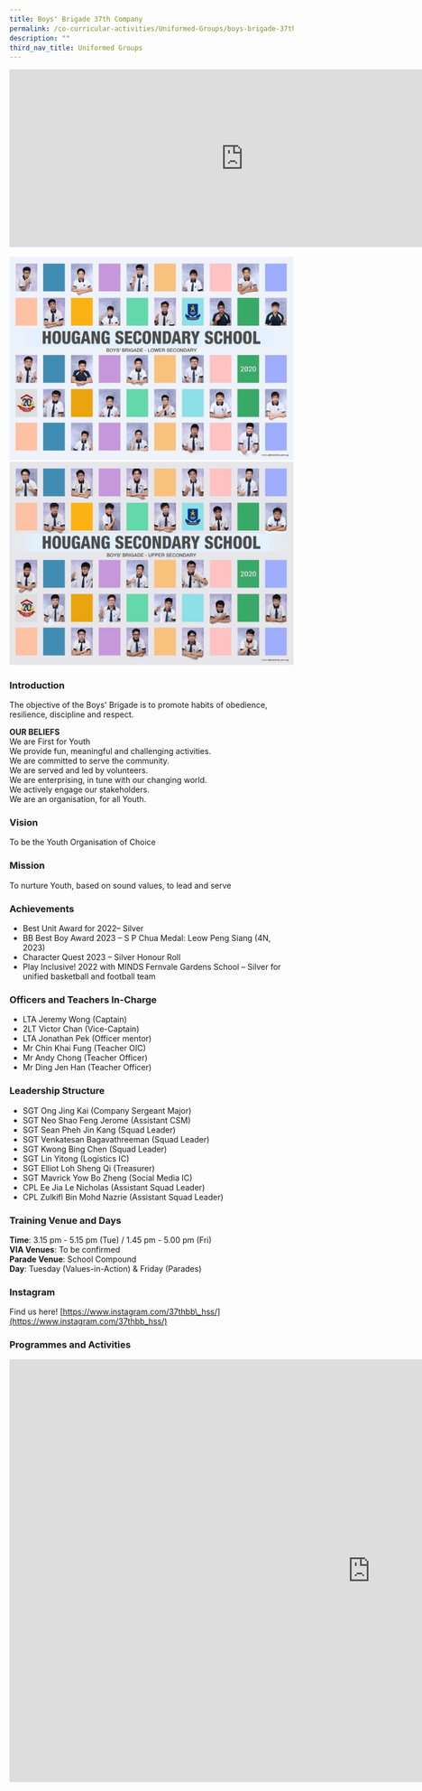 ```yaml
---
title: Boys' Brigade 37th Company
permalink: /co-curricular-activities/Uniformed-Groups/boys-brigade-37th-company/
description: ""
third_nav_title: Uniformed Groups
---
```

<center><iframe width="830" height="315" src="https://www.youtube.com/embed/rLZpVbO6qY8" title="2022 Boys' Brigade Open House" frameborder="0" allow="accelerometer; autoplay; clipboard-write; encrypted-media; gyroscope; picture-in-picture" allowfullscreen=""></iframe></center>

![](/images/boys%20brigade-lower%20i.jpeg)
![](/images/boys%20brigade-upper%20i.jpeg)


### Introduction

The objective of the Boys' Brigade is to promote habits of obedience, resilience, discipline and respect.&nbsp;

  
**OUR BELIEFS**&nbsp;  
We are First for Youth  
We provide fun, meaningful and challenging activities.  
We are committed to serve the community.  
We are served and led by volunteers.  
We are enterprising, in tune with our changing world.  
We actively engage our stakeholders.  
We are an organisation, for all Youth.  

### Vision
To be the Youth Organisation of Choice

### Mission

To nurture Youth, based on sound values, to lead and serve

### Achievements

* Best Unit Award for 2022– Silver
* BB Best Boy Award 2023 – S P Chua Medal: Leow Peng Siang (4N, 2023)
* Character Quest 2023 – Silver Honour Roll
* Play Inclusive! 2022 with MINDS Fernvale Gardens School – Silver for unified basketball and football team


  

### Officers and Teachers In-Charge

*   LTA Jeremy Wong (Captain)
*   2LT Victor Chan (Vice-Captain)
*   LTA Jonathan Pek (Officer mentor)
*   Mr Chin Khai Fung (Teacher OIC)
*   Mr Andy Chong (Teacher Officer)
*   Mr Ding Jen Han (Teacher Officer)

### Leadership Structure

* SGT Ong Jing Kai (Company Sergeant Major)
* SGT Neo Shao Feng Jerome (Assistant CSM)
* SGT Sean Pheh Jin Kang (Squad Leader)
* SGT Venkatesan Bagavathreeman (Squad Leader)
* SGT Kwong Bing Chen (Squad Leader)
* SGT Lin Yitong (Logistics IC)
* SGT Elliot Loh Sheng Qi (Treasurer)
* SGT Mavrick Yow Bo Zheng (Social Media IC)
* CPL Ee Jia Le Nicholas (Assistant Squad Leader)
* CPL Zulkifl Bin Mohd Nazrie (Assistant Squad Leader)


### Training Venue and Days

**Time**: 3.15 pm - 5.15 pm (Tue) / 1.45 pm - 5.00 pm (Fri)  
**VIA Venues**: To be confirmed&nbsp;  
**Parade Venue**: School Compound&nbsp;  
**Day**: Tuesday (Values-in-Action) &amp; Friday (Parades)

### Instagram

Find us here!&nbsp;[https://www.instagram.com/37thbb\_hss/](https://www.instagram.com/37thbb_hss/)

### Programmes and Activities

<iframe src="https://docs.google.com/presentation/d/e/2PACX-1vSotnS7SAIF8I6sO2JeTmyH1xnCy4Y-8LCxPV0hXkhYmqI6_f-CRa2P03MdZMyjSMhCGKRFBoNXK6fF/embed?start=true&amp;loop=true&amp;delayms=3000" frameborder="0" width="1280" height="749" allowfullscreen="true"></iframe>